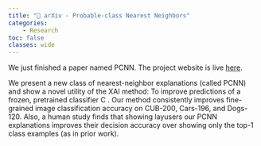 ```yaml
---
title: "🎉 arXiv - Probable-class Nearest Neighbors"
categories: 
    - Research
toc: false
classes: wide
---
```


We just finished a paper named PCNN. The project website is live [here](https://giangnguyen2412.github.io/PCNN/).

We present a new class of nearest-neighbor explanations (called PCNN) and show a novel utility of the XAI method: To improve predictions of a frozen, pretrained classifier C
. Our method consistently improves fine-grained image classification accuracy on CUB-200, Cars-196, and Dogs-120. Also, a human study finds that showing layusers our PCNN explanations improves their decision accuracy over showing only the top-1 class examples (as in prior work).

